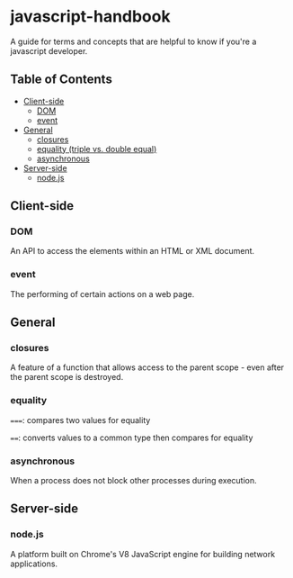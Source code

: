 # javascript-handbook

A guide for terms and concepts that are helpful to know if you're a javascript developer.

## Table of Contents
- [Client-side](#client-side)
  - [DOM](#dom)
  - [event](#event)
- [General](#general)
  - [closures](#closures)
  - [equality (triple vs. double equal)](#equality)
  - [asynchronous](#asynchronous)
- [Server-side](#server-side)
  - [node.js](#nodejs)

## Client-side

### DOM
An API to access the elements within an HTML or XML document.

### event
The performing of certain actions on a web page.

## General

### closures
A feature of a function that allows access to the parent scope - even after the parent scope is destroyed.

### equality
`===`: compares two values for equality

`==`: converts values to a common type then compares for equality

### asynchronous
When a process does not block other processes during execution.

## Server-side

### node.js
A platform built on Chrome's V8 JavaScript engine for building network applications.
